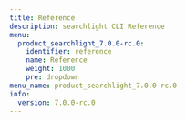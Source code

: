 ```yaml
---
title: Reference
description: searchlight CLI Reference
menu:
  product_searchlight_7.0.0-rc.0:
    identifier: reference
    name: Reference
    weight: 1000
    pre: dropdown
menu_name: product_searchlight_7.0.0-rc.0
info:
  version: 7.0.0-rc.0
---
```


